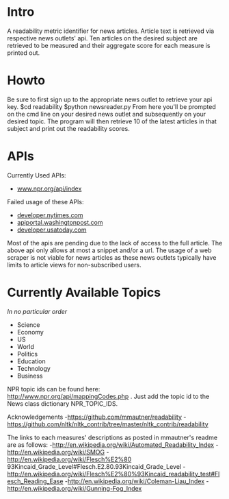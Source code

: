 Intro
=====
A readability metric identifier for news articles. Article text is retrieved via respective news outlets' api. Ten articles on the desired subject are retrieved to be measured and their aggregate score for each measure is printed out.  

Howto
=====
Be sure to first sign up to the appropriate news outlet to retrieve your api key.
	$cd readability
	$python newsreader.py
From here you'll be prompted on the cmd line on your desired news outlet and subsequently on your desired topic. The program will then retrieve 10 of the latest articles in that subject and print out the readability scores. 

APIs
=====
Currently Used APIs:
- www.npr.org/api/index

Failed usage of these APIs:
- [developer.nytimes.com](developer.nytimes.com)
- [apiportal.washingtonpost.com](apiportal.washingtonpost.com)
- [developer.usatoday.com](developer.usatoday.com)

Most of the apis are pending due to the lack of access to the full article. The above api only allows at most a snippet and/or a url. The usage of a web scraper is not viable for news articles as these news outlets typically have limits to article views for non-subscribed users. 

Currently Available Topics
==========================
*In no particular order*
- Science
- Economy
- US 
- World
- Politics
- Education
- Technology
- Business

NPR topic ids can be found here: http://www.npr.org/api/mappingCodes.php . Just add the topic id to the News class dictionary NPR_TOPIC_IDS. 

Acknowledgements
-https://github.com/mmautner/readability 
-https://github.com/nltk/nltk_contrib/tree/master/nltk_contrib/readability
	
The links to each measures' descriptions as posted in mmautner's readme are as follows:
-http://en.wikipedia.org/wiki/Automated_Readability_Index
-http://en.wikipedia.org/wiki/SMOG
-http://en.wikipedia.org/wiki/Flesch%E2%80
93Kincaid_Grade_Level#Flesch.E2.80.93Kincaid_Grade_Level
-http://en.wikipedia.org/wiki/Flesch%E2%80%93Kincaid_readability_test#Flesch_Reading_Ease
-http://en.wikipedia.org/wiki/Coleman-Liau_Index
-http://en.wikipedia.org/wiki/Gunning-Fog_Index
